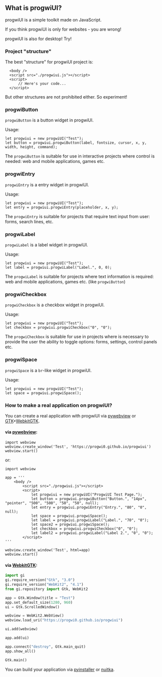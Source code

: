 ## What is progwiUI?

progwiUI is a simple toolkit made on JavaScript.

If you think progwiUI is only for websites - you are wrong!

progwiUI is also for desktop! Try!

### Project "structure"

The best "structure" for progwiUI project is:
```
  <body />
  <script src="./progwiui.js"></script>
  <script>
	  // Here's your code...
  </script>
```
But other structures are not prohibited either. So experiment!

### progwiButton

`progwiButton` is a button widget in progwiUI.

Usage:
```
let progwiui = new progwiUI("Test");
let button = progwiui.progwiButton(label, fontsize, cursor, x, y, width, height, command);
```

The `progwiButton` is suitable for use in interactive projects where control is needed: web and mobile applications, games etc.

### progwiEntry

`progwiEntry` is a entry widget in progwiUI.

Usage:
```
let progwiui = new progwiUI("Test");
let entry = progwiui.progwiEntry(placeholder, x, y);
```

The `progwiEntry` is suitable for projects that require text input from user: forms, search lines, etc.

### progwiLabel

`progwiLabel` is a label widget in progwiUI.

Usage:
```
let progwiui = new progwiUI("Test");
let label = progwiui.progwiLabel("Label.", 0, 0);
```

The `progwiLabel` is suitable for projects where text information is required: web and mobile applications, games etc. (like `progwiButton`)

### progwiCheckbox

`progwiCheckbox` is a checkbox widget in progwiUI.

Usage:
```
let progwiui = new progwiUI("Test");
let checkbox = progwiui.progwiCheckbox("0", "0");
```

The `progwiCheckbox` is suitable for use in projects where is necessary to provide the user the ability to toggle options: forms, settings, control panels etc.

### progwiSpace

`progwiSpace` is a `br`-like widget in progwiUI.

Usage:
```
let progwiui = new progwiUI("Test");
let space = progwiui.progwiSpace();
```

### How to make a real application on progwiUI?

You can create a real application with progwiUI via [pywebview](https://pywebview.flowrl.com/) or [GTK](https://www.gtk.org/)+[WebkitGTK](https://www.webkitgtk.org/).

#### via [pywebview](https://pywebview.flowrl.com/):
```
import webview
webview.create_window('Test', 'https://progwi0.github.io/progwiui')
webview.start()
```

or:

```
import webview

app = '''
	<body />
		<script src="./progwiui.js"></script>
		<script>
			let progwiui = new progwiUI("ProgwiUI Test Page.");
			let button = progwiui.progwiButton("Button.", "14px", "pointer", "500", "500", "50", "50", null);
			let entry = progwiui.progwiEntry("Entry.", "80", "0", null);
			let space = progwiui.progwiSpace();
			let label = progwiui.progwiLabel("Label.", "70", "0");
			let space2 = progwiui.progwiSpace();
			let checkbox = progwiui.progwiCheckbox("0", "0");
			let label2 = progwiui.progwiLabel("Label 2.", "0", "0");
		</script>
'''

webview.create_window('Test', html=app)
webview.start()
```

#### via [WebkitGTK](https://www.webkitgtk.org/):

```python
import gi
gi.require_version("Gtk", "3.0")
gi.require_version("WebKit2", "4.1")
from gi.repository import Gtk, WebKit2

app = Gtk.Window(title = "Test")
app.set_default_size(1280, 960)
ui = Gtk.ScrolledWindow()

webview = WebKit2.WebView()
webview.load_uri("https://progwi0.github.io/progwiui")

ui.add(webview)

app.add(ui)

app.connect("destroy", Gtk.main_quit)
app.show_all()

Gtk.main()
```

You can build your application via [pyinstaller](https://pypi.org/project/pyinstaller/) or [nuitka](https://nuitka.net/).
